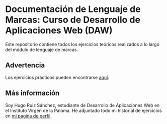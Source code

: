 

# Documentación de Lenguaje de Marcas: Curso de Desarrollo de Aplicaciones Web (DAW) 

Este repositorio contiene todos los ejercicios teóricos realizados a lo largo del módulo de lenguaje de marcas. 

## Advertencia

Los ejercicios prácticos pueden encontrarse [aquí](https://github.com/hugoruizsanchez/-1DAW-Lenguaje-de-marcas-ejercicios).

##  Más información
Soy Hugo Ruiz Sánchez, estudiante de Desarrollo de Aplicaciones Web en el Instituto Virgen de la Paloma. He adjuntado todo mi historial de ejercicios en [mi página de perfil](https://hugoruizsanchez.github.io/).
